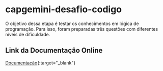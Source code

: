 # capgemini-desafio-codigo
O objetivo dessa etapa é testar os conhecimentos em lógica de programação. Para isso, foram preparadas três questões com diferentes níveis de dificuldade.

## Link da Documentação Online
[Documentação](https://randelsouza.github.io/capgemini-desafio-codigo/doc/allclasses.html){:target="_blank"}


